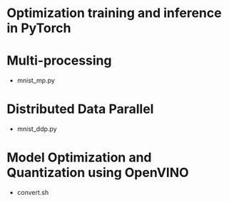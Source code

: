 # Optimization training and inference in PyTorch

# Multi-processing

- mnist_mp.py

# Distributed Data Parallel

- mnist_ddp.py

# Model Optimization and Quantization using OpenVINO

- convert.sh

